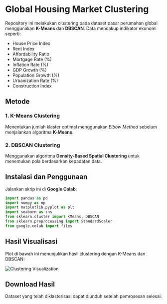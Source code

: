 # Global Housing Market Clustering

Repository ini melakukan clustering pada dataset pasar perumahan global menggunakan **K-Means** dan **DBSCAN**. Data mencakup indikator ekonomi seperti:

- House Price Index
- Rent Index
- Affordability Ratio
- Mortgage Rate (%)
- Inflation Rate (%)
- GDP Growth (%)
- Population Growth (%)
- Urbanization Rate (%)
- Construction Index

## Metode

### 1. K-Means Clustering
Menentukan jumlah klaster optimal menggunakan *Elbow Method* sebelum menjalankan algoritma **K-Means**.

### 2. DBSCAN Clustering
Menggunakan algoritma **Density-Based Spatial Clustering** untuk menemukan pola berdasarkan kepadatan data.

## Instalasi dan Penggunaan

Jalankan skrip ini di **Google Colab**:

```python
import pandas as pd
import numpy as np
import matplotlib.pyplot as plt
import seaborn as sns
from sklearn.cluster import KMeans, DBSCAN
from sklearn.preprocessing import StandardScaler
from google.colab import files
```

## Hasil Visualisasi
Plot di bawah ini menunjukkan hasil clustering dengan K-Means dan DBSCAN:

![Clustering Visualization](https://via.placeholder.com/600x300)

## Download Hasil
Dataset yang telah diklasterisasi dapat diunduh setelah pemrosesan selesai.
